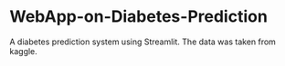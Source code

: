 # WebApp-on-Diabetes-Prediction
A diabetes prediction system using Streamlit. The data was taken from kaggle.
